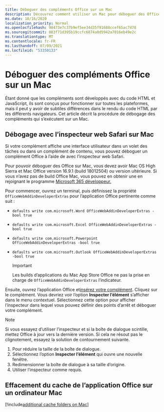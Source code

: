 ```yaml
---
title: Déboguer des compléments Office sur un Mac
description: Découvrez comment utiliser un Mac pour déboguer des Office des macros.
ms.date: 10/16/2020
localization_priority: Normal
ms.openlocfilehash: 98473e7c37b9ef5ee34d35f91688ccef65ac7d78
ms.sourcegitcommit: 883f71d395b19ccfc6874a0d5942a7016eb49e2c
ms.translationtype: MT
ms.contentlocale: fr-FR
ms.lasthandoff: 07/09/2021
ms.locfileid: "53350133"
---
```

# <a name="debug-office-add-ins-on-a-mac"></a>Déboguer des compléments Office sur un Mac

Étant donné que les compléments sont développés avec du code HTML et JavaScript, ils sont conçus pour fonctionner sur toutes les plateformes, mais il peut y avoir de subtiles différences dans le rendu du code HTML par les différents navigateurs. Cet article décrit la procédure de débogage des compléments qui s’exécutent sur un Mac.

## <a name="debugging-with-safari-web-inspector-on-a-mac"></a>Débogage avec l’inspecteur web Safari sur Mac

Si votre complément affiche une interface utilisateur dans un volet des tâches ou dans un complément de contenu, vous pouvez déboguer un complément Office à l’aide de avec l’inspecteur web Safari.

Pour pouvoir déboguer des Office sur Mac, vous devez avoir Mac OS High Sierra et Mac Office version 16.9.1 (build 18012504) ou version ultérieure. Si vous n’avez pas de build Office Mac, vous pouvez en obtenir une en rejoignant le programme [Microsoft 365 développeur.](https://developer.microsoft.com/office/dev-program)

Pour commencer, ouvrez un terminal, puis définissez la propriété `OfficeWebAddinDeveloperExtras` pour l’application Office pertinente comme suit :

- `defaults write com.microsoft.Word OfficeWebAddinDeveloperExtras -bool true`

- `defaults write com.microsoft.Excel OfficeWebAddinDeveloperExtras -bool true`

- `defaults write com.microsoft.Powerpoint OfficeWebAddinDeveloperExtras -bool true`

- `defaults write com.microsoft.Outlook OfficeWebAddinDeveloperExtras -bool true`

    > [!IMPORTANT]
    > Les builds d’applications du Mac App Store Office ne pas la prise en charge de `OfficeWebAddinDeveloperExtras` l’indicateur.

Ensuite, ouvrez l’application Office et[insérez votre complément](sideload-an-office-add-in-on-ipad-and-mac.md). Cliquez sur le complément. Vous devriez voir l’option **Inspecter l’élément** s’afficher dans le menu contextuel. Sélectionnez cette option pour afficher l’inspecteur dans lequel vous pouvez définir des points d’arrêt et déboguer votre complément.

> [!NOTE]
> Si vous essayez d’utiliser l’inspecteur et si la boîte de dialogue scintille, mettez Office à jour vers la dernière version. Si cela ne résout pas le clignotement, essayez la solution de contournement suivante.
>
> 1. Pour réduire la taille de la boîte de dialogue.
> 1. Sélectionnez l’option **Inspecter l’élément** qui ouvre une nouvelle fenêtre.
> 1. Redimensionner la boîte de dialogue à sa taille d’origine.
> 1. Utiliser l’inspecteur comme requis.

## <a name="clearing-the-office-applications-cache-on-a-mac"></a>Effacement du cache de l’application Office sur un ordinateur Mac

[!include[additional cache folders on Mac](../includes/mac-cache-folders.md)]
